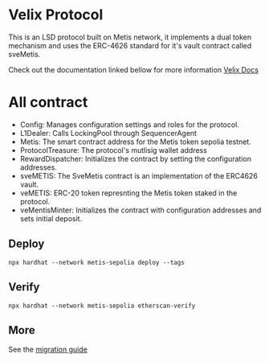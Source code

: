 # Velix  Protocol

This is an LSD protocol built on Metis network, it implements a dual token mechanism
and uses the ERC-4626 standard for it's vault contract called sveMetis.

Check out the documentation linked bellow for more information
[Velix Docs](https://ceg.vote/t/lst-protocol-proposal-velix/3403)

# All contract  

- Config: Manages configuration settings and roles for the protocol.
- L1Dealer: Calls LockingPool through SequencerAgent
- Metis:  The smart contract address for the Metis token sepolia testnet.
- ProtocolTreasure: The protocol's mutlisig wallet address
- RewardDispatcher: Initializes the contract by setting the configuration addresses.
- sveMETIS:  The SveMetis contract is an implementation of the ERC4626 vault.
- veMETIS: ERC-20 token represnting the Metis token staked in the protocol.
- veMentisMinter: Initializes the contract with configuration addresses and sets initial deposit.

## Deploy

```
npx hardhat --network metis-sepolia deploy --tags
```

## Verify

```
npx hardhat --network metis-sepolia etherscan-verify
```

## More

See the [migration guide](./migration.md)
